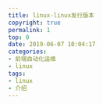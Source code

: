 ```yaml
---
title: linux-linux发行版本
copyright: true
permalink: 1
top: 0
date: 2019-06-07 10:04:17
categories:
- 前端自动化运维
- linux
tags:
- linux
- 介绍
---
```

